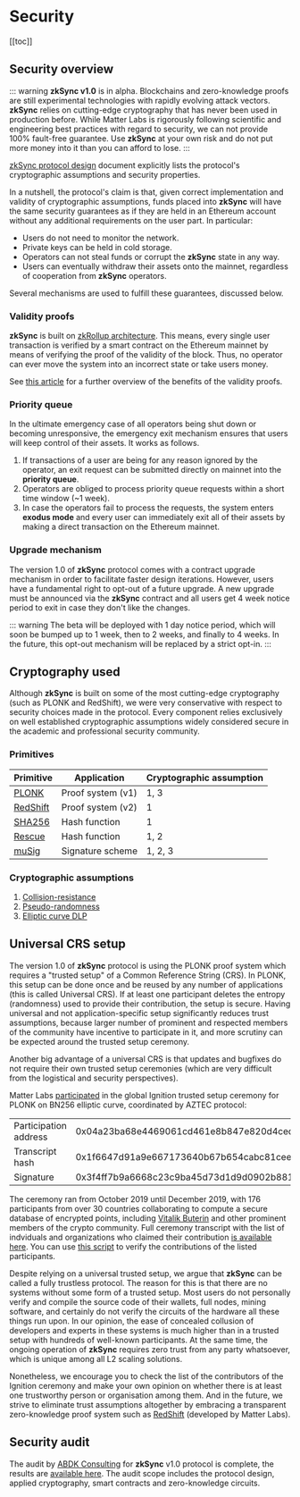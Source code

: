 # Security

[[toc]]

## Security overview

::: warning
**zkSync v1.0** is in alpha. Blockchains and zero-knowledge proofs are still experimental technologies with rapidly evolving attack vectors. **zkSync** relies on cutting-edge cryptography that has never been used in production before. While Matter Labs is rigorously following scientific and engineering best practices with regard to security, we can not provide 100% fault-free guarantee. Use **zkSync** at your own risk and do not put more money into it than you can afford to lose.
:::

[zkSync protocol design](https://github.com/matter-labs/zksync/blob/master/docs/protocol.md) document explicitly lists the protocol's cryptographic assumptions and security properties.

In a nutshell, the protocol's claim is that, given correct implementation and validity of cryptographic assumptions, funds placed into **zkSync** will have the same security guarantees as if they are held in an Ethereum account without any additional requirements on the user part. In particular:

- Users do not need to monitor the network.
- Private keys can be held in cold storage.
- Operators can not steal funds or corrupt the **zkSync** state in any way.
- Users can eventually withdraw their assets onto the mainnet, regardless of cooperation from **zkSync** operators.

Several mechanisms are used to fulfill these guarantees, discussed below.

### Validity proofs

**zkSync** is built on [zkRollup architecture](/faq/tech.html#zkrollup-architecture). This means, every single user transaction is verified by a smart contract on the Ethereum mainnet by means of verifying the proof of the validity of the block. Thus, no operator can ever move the system into an incorrect state or take users money.

See [this article](https://medium.com/starkware/validity-proofs-vs-fraud-proofs-4ef8b4d3d87a) for a further overview of the benefits of the validity proofs.

### Priority queue

In the ultimate emergency case of all operators being shut down or becoming unresponsive, the emergency exit mechanism ensures that users will keep control of their assets. It works as follows.

1. If transactions of a user are being for any reason ignored by the operator, an exit request can be submitted directly on mainnet into the **priority queue**.
2. Operators are obliged to process priority queue requests within a short time window (~1 week).
3. In case the operators fail to process the requests, the system enters **exodus mode** and every user can immediately exit all of their assets by making a direct transaction on the Ethereum mainnet.

### Upgrade mechanism

The version 1.0 of **zkSync** protocol comes with a contract upgrade mechanism in order to facilitate faster design iterations. However, users have a fundamental right to opt-out of a future upgrade. A new upgrade must be announced via the **zkSync** contract and all users get 4 week notice period to exit in case they don't like the changes.

::: warning
The beta will be deployed with 1 day notice period, which will soon be bumped up to 1 week, then to 2 weeks, and finally to 4 weeks. In the future, this opt-out mechanism will be replaced by a strict opt-in.
:::

## Cryptography used

Although **zkSync** is built on some of the most cutting-edge cryptography (such as PLONK and RedShift), we were very conservative with respect to security choices made in the protocol. Every component relies exclusively on well established cryptographic assumptions widely considered secure in the academic and professional security community.

### Primitives

|Primitive|Application|Cryptographic assumption|
|-|-|-| 
|[PLONK](https://eprint.iacr.org/2019/953)|Proof system (v1)|1, 3|
|[RedShift](https://eprint.iacr.org/2019/1400)|Proof system (v2)|1|
|[SHA256](https://en.wikipedia.org/wiki/SHA-2)|Hash function|1|
|[Rescue](https://eprint.iacr.org/2019/426.pdf)|Hash function|1, 2|
|[muSig](https://eprint.iacr.org/2018/068)|Signature scheme|1, 2, 3|

### Cryptographic assumptions

1. [Collision-resistance](https://en.wikipedia.org/wiki/Collision_resistance)
2. [Pseudo-randomness](https://en.wikipedia.org/wiki/Pseudorandomness)
3. [Elliptic curve DLP](https://en.wikipedia.org/wiki/Discrete_logarithm#Cryptography)

## Universal CRS setup

The version 1.0 of **zkSync** protocol is using the PLONK proof system which requires a "trusted setup" of a Common Reference String (CRS). In PLONK, this setup can be done once and be reused by any number of applications (this is called Universal CRS). If at least one participant deletes the entropy (randomness) used to provide their contribution, the setup is secure. Having universal and not application-specific setup significantly reduces trust assumptions, because larger number of prominent and respected members of the community have incentive to participate in it, and more scrutiny can be expected around the trusted setup ceremony.

Another big advantage of a universal CRS is that updates and bugfixes do not require their own trusted setup ceremonies (which are very difficult from the logistical and security perspectives).

Matter Labs [participated](https://www.aztecprotocol.com/ignition/participant/0x04a23ba68e4469061cd461e8b847e820d4ced948?timestamp=1587551054947) in the global Ignition trusted setup ceremony for PLONK on BN256 elliptic curve, coordinated by AZTEC protocol:

<table>
<tr>
    <td>Participation address</td>
    <td>0x04a23ba68e4469061cd461e8b847e820d4ced948</td>
</tr>
<tr>
    <td>Transcript hash</td>
    <td>0x1f6647d91a9e667173640b67b654cabc81ceee98d6100f259788afb34a3fc529</td>
</tr>
<tr>
    <td>Signature</td>
    <td>0x3f4ff7b9a6668c23c9ba45d73d1d9d0902b881191d97b307969b63f52296f2326d437ea04dd67a2ebe57a691025d7d31bb0dae88e8023a0d9b15ad599c3eb9351b</td>
</tr>

</table>

The ceremony ran from October 2019 until December 2019, with 176 participants from over 30 countries collaborating to compute a secure database of encrypted points, including [Vitalik Buterin](https://twitter.com/VitalikButerin/status/1225856246307311616) and other prominent members of the crypto community. Full ceremony transcript with the list of indviduals and organizations who claimed their contribution [is available here](https://www.aztecprotocol.com/ignition/). You can use [this script](https://github.com/matter-labs/ignition-verification) to verify the contributions of the listed participants.

Despite relying on a universal trusted setup, we argue that **zkSync** can be called a fully trustless protocol. The reason for this is that there are no systems without some form of a trusted setup. Most users do not personally verify and compile the source code of their wallets, full nodes, mining software, and certainly do not verify the circuits of the hardware all these things run upon. In our opinion, the ease of concealed collusion of developers and experts in these systems is much higher than in a trusted setup with hundreds of well-known participants. At the same time, the ongoing operation of **zkSync** requires zero trust from any party whatsoever, which is unique among all L2 scaling solutions.

Nonetheless, we encourage you to check the list of the contributors of the Ignition ceremony and make your own opinion on whether there is at least one trustworthy person or organisation among them. And in the future, we strive to eliminate trust assumptions altogether by embracing a transparent zero-knowledge proof system such as [RedShift](https://eprint.iacr.org/2019/1400) (developed by Matter Labs).

## Security audit

The audit by [ABDK Consulting](https://www.abdk.consulting/) for **zkSync** v1.0 protocol is complete, the results are [available here](https://zksync.io/zksync-1.0-audit.pdf). The audit scope includes the protocol design, applied cryptography, smart contracts and zero-knowledge circuits.
